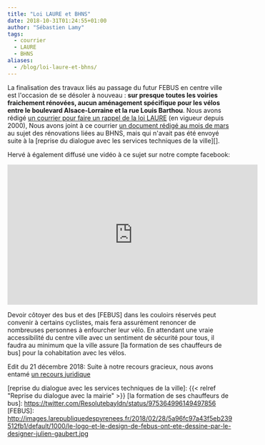 ```yaml
---
title: "Loi LAURE et BHNS"
date: 2018-10-31T01:24:55+01:00
author: "Sébastien Lamy"
tags:
  - courrier
  - LAURE
  - BHNS
aliases:
  - /blog/loi-laure-et-bhns/
---
```


La finalisation des travaux liés au passage du futur FEBUS en centre ville 
est l'occasion de se désoler à nouveau : **sur presque toutes les voiries 
fraichement rénovées, aucun aménagement spécifique pour les vélos entre le 
boulevard Alsace-Lorraine et la rue Louis Barthou**. Nous avons rédigé 
[un courrier pour faire un rappel de la loi LAURE][] (en vigueur depuis 2000), 
Nous avons joint à ce courrier [un document rédigé au mois de mars][] au sujet
des rénovations liées au BHNS, mais qui n'avait pas été envoyé suite à la 
[reprise du dialogue avec les services techniques de la ville][].

Hervé à également diffusé une vidéo à ce sujet sur notre compte facebook:

<iframe src="https://www.facebook.com/plugins/video.php?href=https%3A%2F%2Fwww.facebook.com%2Fpauaveloo%2Fvideos%2F172924026979616%2F&show_text=0&width=560" width="560" height="314" style="border:none;overflow:hidden" scrolling="no" frameborder="0" allowTransparency="true" allowFullScreen="true"></iframe>

Devoir côtoyer des bus et des [FEBUS] dans les couloirs réservés peut 
convenir à certains cyclistes, mais fera assurément renoncer de nombreuses 
personnes à enfourcher leur vélo.
En attendant une vraie accessibilité du centre ville avec un sentiment de 
sécurité pour tous, il faudra au minimum que la ville assure [la formation de ses 
chauffeurs de bus] pour la cohabitation avec les vélos.

Edit du 21 décembre 2018: Suite à notre recours gracieux, nous avons entamé [un
recours juridique](/blog/2018/bhns-recours-juridique-pour-lhypercentre/)

[un courrier pour faire un rappel de la loi LAURE]: 2018-10-19-courrier-pav-bhns-laure.pdf
[un document rédigé au mois de mars]: 2018-03-courrier-amenagements-cyclables-febus.pdf
[reprise du dialogue avec les services techniques de la ville]: {{< relref "Reprise du dialogue avec la mairie" >}}
[la formation de ses chauffeurs de bus]: https://twitter.com/Resolutebayldn/status/975364996149497856
[FEBUS]: http://images.larepubliquedespyrenees.fr/2018/02/28/5a96fc97a43f5eb239512fb1/default/1000/le-logo-et-le-design-de-febus-ont-ete-dessine-par-le-designer-julien-gaubert.jpg